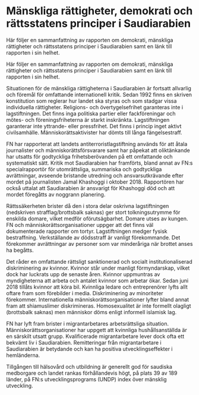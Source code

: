 # Mänskliga rättigheter, demokrati och rättsstatens principer i Saudiarabien

Här följer en sammanfattning av rapporten om demokrati, mänskliga rättigheter och rättsstatens principer i Saudiarabien samt en länk till rapporten i sin helhet.

Här följer en sammanfattning av rapporten om demokrati, mänskliga rättigheter och rättsstatens principer i Saudiarabien samt en länk till rapporten i sin helhet.

Situationen för de mänskliga rättigheterna i Saudiarabien är fortsatt allvarlig och föremål för omfattande internationell kritik. Sedan 1992 finns en skriven konstitution som reglerar hur landet ska styras och som stadgar vissa individuella rättigheter. Religions- och övertygelsefrihet garanteras inte i lagstiftningen. Det finns inga politiska partier eller fackföreningar och mötes- och föreningsfriheterna är starkt inskränkta. Lagstiftningen garanterar inte yttrande- eller pressfrihet. Det finns i princip inget aktivt civilsamhälle. Människorättsaktivister har dömts till långa fängelsestraff.

FN har rapporterat att landets antiterroristlagstiftning används för att åtala journalister och människorättsförsvarare samt har påpekat att oliktänkande har utsatts för godtyckliga frihetsberövanden på ett omfattande och systematiskt sätt. Kritik mot Saudiarabien har framförts, bland annat av FN:s specialrapportör för utomrättsliga, summariska och godtyckliga avrättningar, avseende bristande utredning och ansvarsutkrävande efter mordet på journalisten Jamal Khashoggi i oktober 2018. Rapportören har också uttalat att Saudiarabien är ansvarigt för Khashoggi död och att mordet föregåtts av noggrann planering.

Rättssäkerheten brister då den i stora delar oskrivna lagstiftningen (nedskriven strafflag/brottsbalk saknas) ger stort tolkningsutrymme för enskilda domare, vilket medför oförutsägbarhet. Domare utses av kungen. FN och människorättsorganisationer uppger att det finns väl
dokumenterade rapporter om tortyr. Lagstiftningen medger fysisk bestraffning. Verkställande av dödsstraff är vanligt förekommande. Det förekommer avrättningar av personer som var minderåriga när brottet anses ha begåtts.

Det råder en omfattande rättsligt sanktionerad och socialt institutionaliserad diskriminering av kvinnor. Kvinnor står under manligt förmyndarskap, vilket dock har luckrats upp de senaste åren. Kvinnor uppmuntras av myndigheterna att arbeta och antalet kvinnor som arbetar ökar. Sedan juni 2018 tillåts kvinnor att köra bil. Kvinnliga ledare och entreprenörer lyfts allt oftare fram som förebilder i media. Diskriminering av minoriteter förekommer. Internationella människorättsorganisationer lyfter bland annat fram att shiamuslimer diskrimineras. Homosexualitet är inte formellt olagligt (brottsbalk saknas) men människor döms enligt informell islamisk lag.

FN har lyft fram brister i migrantarbetares arbetsrättsliga situation. Människorättsorganisationer har uppgett att kvinnliga hushållsanställda är en särskilt utsatt grupp. Kvalificerade migrantarbetare lever dock ofta ett bekvämt liv i Saudiarabien. Remitteringar från migrantarbetare i Saudiarabien är betydande och kan ha positiva utvecklingseffekter i hemländerna.

Tillgången till hälsovård och utbildning är generellt god för saudiska medborgare och landet rankas förhållandevis högt, på plats 39 av 189 länder, på FN:s utvecklingsprograms (UNDP) index över mänsklig utveckling.

